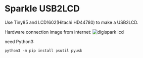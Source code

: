 # Sparkle USB2LCD
Use Tiny85 and LCD1602(Hitachi HD44780) to make a USB2LCD.

Hardware connection image from internet:
![digispark lcd](https://2.bp.blogspot.com/-yOUKKzuKXCk/XCSd8b4-yYI/AAAAAAAAAZU/Ruroqbyzi7UY-M_L1n_TxDsxwBgJ1yHjgCLcBGAs/s1600/Digispark%2B%252B%2BLCD_bb.jpg)

need Python3:

`python3 -m pip install psutil pyusb`
